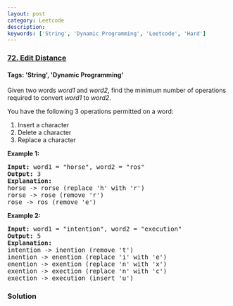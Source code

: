 ```yaml
---
layout: post
category: Leetcode
description: 
keywords: ['String', 'Dynamic Programming', 'Leetcode', 'Hard']
---
```

### [72. Edit Distance](https://leetcode.com/problems/edit-distance)

#### Tags: 'String', 'Dynamic Programming'

<div class="content__u3I1 question-content__JfgR"><div><p>Given two words <em>word1</em> and <em>word2</em>, find the minimum number of operations required to convert <em>word1</em> to <em>word2</em>.</p>
<p>You have the following 3 operations permitted on a word:</p>
<ol>
<li>Insert a character</li>
<li>Delete a character</li>
<li>Replace a character</li>
</ol>
<p><strong>Example 1:</strong></p>
<pre><strong>Input:</strong> word1 = "horse", word2 = "ros"
<strong>Output:</strong> 3
<strong>Explanation:</strong> 
horse -&gt; rorse (replace 'h' with 'r')
rorse -&gt; rose (remove 'r')
rose -&gt; ros (remove 'e')
</pre>
<p><strong>Example 2:</strong></p>
<pre><strong>Input:</strong> word1 = "intention", word2 = "execution"
<strong>Output:</strong> 5
<strong>Explanation:</strong> 
intention -&gt; inention (remove 't')
inention -&gt; enention (replace 'i' with 'e')
enention -&gt; exention (replace 'n' with 'x')
exention -&gt; exection (replace 'n' with 'c')
exection -&gt; execution (insert 'u')
</pre>
</div></div>

### Solution
